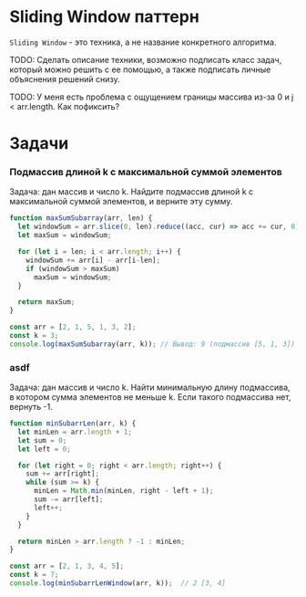 # Sliding Window паттерн

`Sliding Window` - это техника, а не название конкретного алгоритма.



TODO: Сделать описание техники, возможно подписать класс задач, который можно решить с ее помощью, а также подписать личные объяснения решений снизу.

TODO: У меня есть проблема с ощущением границы массива из-за 0 и j < arr.length. Как пофиксить?

# Задачи

### Подмассив длиной k с максимальной суммой элементов

Задача: дан массив и число k. Найдите подмассив длиной k с максимальной суммой элементов, и верните эту сумму.

```javascript
function maxSumSubarray(arr, len) {
  let windowSum = arr.slice(0, len).reduce((acc, cur) => acc += cur, 0);
  let maxSum = windowSum;

  for (let i = len; i < arr.length; i++) {
    windowSum += arr[i] - arr[i-len];
    if (windowSum > maxSum)
      maxSum = windowSum;
  }

  return maxSum;
}

const arr = [2, 1, 5, 1, 3, 2];
const k = 3;
console.log(maxSumSubarray(arr, k)); // Вывод: 9 (подмассив [5, 1, 3])
```







### asdf

Задача: дан массив и число k. Найти минимальную длину подмассива, в котором сумма элементов не меньше k. Если такого подмассива нет, вернуть -1.

```javascript
function minSubarrLen(arr, k) {
  let minLen = arr.length + 1;
  let sum = 0;
  let left = 0;

  for (let right = 0; right < arr.length; right++) {
    sum += arr[right];
    while (sum >= k) {
      minLen = Math.min(minLen, right - left + 1);
      sum -= arr[left];
      left++;
    }
  }

  return minLen > arr.length ? -1 : minLen;
}

const arr = [2, 1, 3, 4, 5];
const k = 7;
console.log(minSubarrLenWindow(arr, k));  // 2 [3, 4]
```

